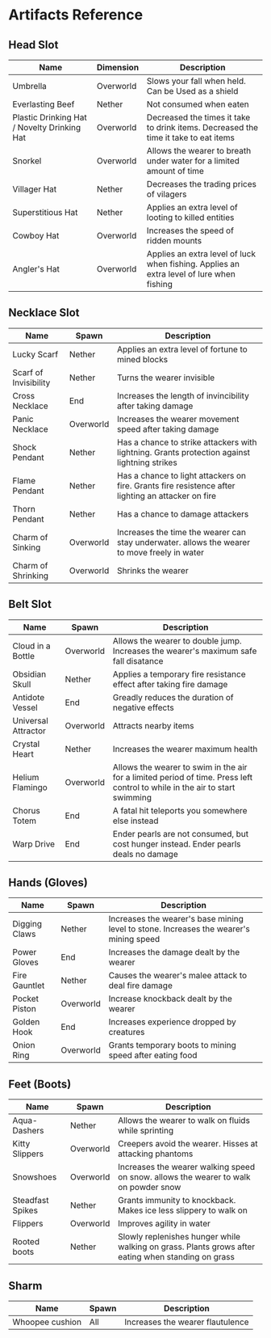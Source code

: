 # Artifacts Reference

## Head Slot

|Name										|Dimension			|Description                                       																				|
| ----------------------------------------- | ----------------- | ----------------------------------------------------------------------------------------------------------------------------- |
|Umbrella									|Overworld 			|Slows your fall when held. Can be Used as a shield																				|
|Everlasting Beef							|Nether 			|Not consumed when eaten																										|
|Plastic Drinking Hat / Novelty Drinking Hat|Overworld 			|Decreased the times it take to drink items. Decreased the time it take to eat items											|
|Snorkel									|Overworld 			|Allows the wearer to breath under water for a limited amount of time															|
|Villager Hat								|Nether 			|Decreases the trading prices of vilagers 																						|
|Superstitious Hat							|Nether 			|Applies an extra level of looting to killed entities 																			|
|Cowboy Hat									|Overworld 			|Increases the speed of ridden mounts																							|
|Angler's Hat								|Overworld 			|Applies an extra level of luck when fishing. Applies an extra level of lure when fishing										|

## Necklace Slot

|Name										|Spawn				|Description                                       																				|
| ----------------------------------------- | ----------------- | ----------------------------------------------------------------------------------------------------------------------------- |
|Lucky Scarf								|Nether 			|Applies an extra level of fortune to mined blocks																				|
|Scarf of Invisibility						|Nether 			|Turns the wearer invisible																										|
|Cross Necklace								|End 				|Increases the length of invincibility after taking damage																		|
|Panic Necklace								|Overworld 			|Increases the wearer movement speed after taking damage																		|
|Shock Pendant								|Nether 			|Has a chance to strike attackers with lightning. Grants protection against lightning strikes 									|
|Flame Pendant								|Nether 			|Has a chance to light attackers on fire. Grants fire resistence after lighting an attacker on fire 							|
|Thorn Pendant								|Nether 			|Has a chance to damage attackers																								|
|Charm of Sinking							|Overworld 			|Increases the time the wearer can stay underwater. allows the wearer to move freely in water									|
|Charm of Shrinking							|Overworld 			|Shrinks the wearer																												|

## Belt Slot

|Name										|Spawn				|Description                                       																				|
| ----------------------------------------- | ----------------- | ----------------------------------------------------------------------------------------------------------------------------- |
|Cloud in a Bottle							|Overworld 			|Allows the wearer to double jump. Increases the wearer's maximum safe fall disatance											|
|Obsidian Skull								|Nether 			|Applies a temporary fire resistance effect after taking fire damage															|
|Antidote Vessel							|End 				|Greadly reduces the duration of negative effects																				|
|Universal Attractor						|Overworld 			|Attracts nearby items																											|
|Crystal Heart								|Nether 			|Increases the wearer maximum health														 									|
|Helium Flamingo							|Overworld 			|Allows the wearer to swim in the air for a limited period of time. Press left control to while in the air to start swimming	|
|Chorus Totem								|End 				|A fatal hit teleports you somewhere else instead																				|
|Warp Drive									|End 				|Ender pearls are not consumed, but cost hunger instead. Ender pearls deals no damage											|

## Hands (Gloves)

|Name										|Spawn				|Description                                       																				|
| ----------------------------------------- | ----------------- | ----------------------------------------------------------------------------------------------------------------------------- |
|Digging Claws								|Nether 			|Increases the wearer's base mining level to stone. Increases the wearer's mining speed 										|
|Power Gloves								|End 				|Increases the damage dealt by the wearer																						|
|Fire Gauntlet								|Nether 			|Causes the wearer's malee attack to deal fire damage																			|
|Pocket Piston								|Overworld 			|Increase knockback dealt by the wearer														 									|
|Golden Hook								|End 				|Increases experience dropped by creatures																						|
|Onion Ring									|Overworld 			|Grants temporary boots to mining speed after eating food																		|

## Feet (Boots)

|Name										|Spawn				|Description                                       																				|
| ----------------------------------------- | ----------------- | ----------------------------------------------------------------------------------------------------------------------------- |
|Aqua-Dashers								|Nether 			|Allows the wearer to walk on fluids while sprinting 																			|
|Kitty Slippers								|Overworld 			|Creepers avoid the wearer. Hisses at attacking phantoms																		|
|Snowshoes									|Overworld 			|Increases the wearer walking speed on snow. allows the wearer to walk on powder snow											|
|Steadfast Spikes							|Nether 			|Grants immunity to knockback. Makes ice less slippery to walk on							 									|
|Flippers									|Overworld 			|Improves agility in water																										|
|Rooted boots								|Nether 			|Slowly replenishes hunger while walking on grass. Plants grows after eating when standing on grass								|

## Sharm

|Name										|Spawn				|Description                                       																				|
| ----------------------------------------- | ----------------- | ----------------------------------------------------------------------------------------------------------------------------- |
|Whoopee cushion							|All 				|Increases the wearer flautulence 																								|